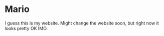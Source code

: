 # Mario

I guess this is my website. Might change the website soon, but right now it looks pretty OK IMO.
